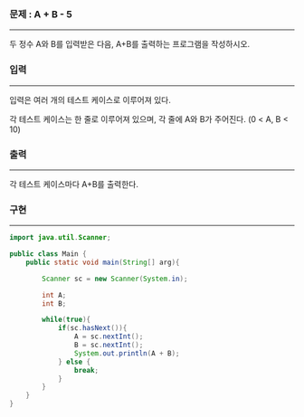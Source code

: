 ### 문제 : A + B - 5

<hr >

두 정수 A와 B를 입력받은 다음, A+B를 출력하는 프로그램을 작성하시오.

### 입력

<hr >

입력은 여러 개의 테스트 케이스로 이루어져 있다.

각 테스트 케이스는 한 줄로 이루어져 있으며, 각 줄에 A와 B가 주어진다. (0 < A, B < 10)

### 출력

<hr >

각 테스트 케이스마다 A+B를 출력한다.

### 구현

<hr >

~~~ Java
import java.util.Scanner;

public class Main {
    public static void main(String[] arg){

        Scanner sc = new Scanner(System.in);

        int A;
        int B;

        while(true){
            if(sc.hasNext()){
                A = sc.nextInt();
                B = sc.nextInt();
                System.out.println(A + B);
            } else {
                break;
            }
        }
    }
}
~~~